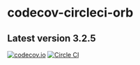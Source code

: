 # codecov-circleci-orb

## Latest version 3.2.5

[![codecov.io](https://codecov.io/github/codecov/codecov-circleci-orb/coverage.svg?branch=master)](https://codecov.io/github/codecov/codecov-circleci-orb)
[![Circle CI](https://circleci.com/gh/codecov/codecov-circleci-orb.png?style=badge)](https://circleci.com/gh/codecov/codecov-circleci-orb)
